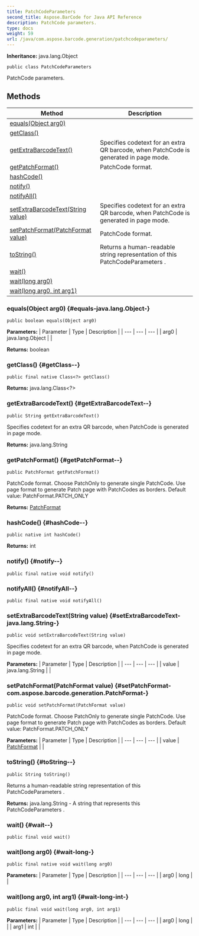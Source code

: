 ```yaml
---
title: PatchCodeParameters
second_title: Aspose.BarCode for Java API Reference
description: PatchCode parameters.
type: docs
weight: 59
url: /java/com.aspose.barcode.generation/patchcodeparameters/
---
```

**Inheritance:**
java.lang.Object
```
public class PatchCodeParameters
```

PatchCode parameters.
## Methods

| Method | Description |
| --- | --- |
| [equals(Object arg0)](#equals-java.lang.Object-) |  |
| [getClass()](#getClass--) |  |
| [getExtraBarcodeText()](#getExtraBarcodeText--) | Specifies codetext for an extra QR barcode, when PatchCode is generated in page mode. |
| [getPatchFormat()](#getPatchFormat--) | PatchCode format. |
| [hashCode()](#hashCode--) |  |
| [notify()](#notify--) |  |
| [notifyAll()](#notifyAll--) |  |
| [setExtraBarcodeText(String value)](#setExtraBarcodeText-java.lang.String-) | Specifies codetext for an extra QR barcode, when PatchCode is generated in page mode. |
| [setPatchFormat(PatchFormat value)](#setPatchFormat-com.aspose.barcode.generation.PatchFormat-) | PatchCode format. |
| [toString()](#toString--) | Returns a human-readable string representation of this PatchCodeParameters . |
| [wait()](#wait--) |  |
| [wait(long arg0)](#wait-long-) |  |
| [wait(long arg0, int arg1)](#wait-long-int-) |  |
### equals(Object arg0) {#equals-java.lang.Object-}
```
public boolean equals(Object arg0)
```




**Parameters:**
| Parameter | Type | Description |
| --- | --- | --- |
| arg0 | java.lang.Object |  |

**Returns:**
boolean
### getClass() {#getClass--}
```
public final native Class<?> getClass()
```




**Returns:**
java.lang.Class<?>
### getExtraBarcodeText() {#getExtraBarcodeText--}
```
public String getExtraBarcodeText()
```


Specifies codetext for an extra QR barcode, when PatchCode is generated in page mode.

**Returns:**
java.lang.String
### getPatchFormat() {#getPatchFormat--}
```
public PatchFormat getPatchFormat()
```


PatchCode format. Choose PatchOnly to generate single PatchCode. Use page format to generate Patch page with PatchCodes as borders. Default value: PatchFormat.PATCH\_ONLY

**Returns:**
[PatchFormat](../../com.aspose.barcode.generation/patchformat)
### hashCode() {#hashCode--}
```
public native int hashCode()
```




**Returns:**
int
### notify() {#notify--}
```
public final native void notify()
```




### notifyAll() {#notifyAll--}
```
public final native void notifyAll()
```




### setExtraBarcodeText(String value) {#setExtraBarcodeText-java.lang.String-}
```
public void setExtraBarcodeText(String value)
```


Specifies codetext for an extra QR barcode, when PatchCode is generated in page mode.

**Parameters:**
| Parameter | Type | Description |
| --- | --- | --- |
| value | java.lang.String |  |

### setPatchFormat(PatchFormat value) {#setPatchFormat-com.aspose.barcode.generation.PatchFormat-}
```
public void setPatchFormat(PatchFormat value)
```


PatchCode format. Choose PatchOnly to generate single PatchCode. Use page format to generate Patch page with PatchCodes as borders. Default value: PatchFormat.PATCH\_ONLY

**Parameters:**
| Parameter | Type | Description |
| --- | --- | --- |
| value | [PatchFormat](../../com.aspose.barcode.generation/patchformat) |  |

### toString() {#toString--}
```
public String toString()
```


Returns a human-readable string representation of this PatchCodeParameters .

**Returns:**
java.lang.String - A string that represents this PatchCodeParameters .
### wait() {#wait--}
```
public final void wait()
```




### wait(long arg0) {#wait-long-}
```
public final native void wait(long arg0)
```




**Parameters:**
| Parameter | Type | Description |
| --- | --- | --- |
| arg0 | long |  |

### wait(long arg0, int arg1) {#wait-long-int-}
```
public final void wait(long arg0, int arg1)
```




**Parameters:**
| Parameter | Type | Description |
| --- | --- | --- |
| arg0 | long |  |
| arg1 | int |  |

